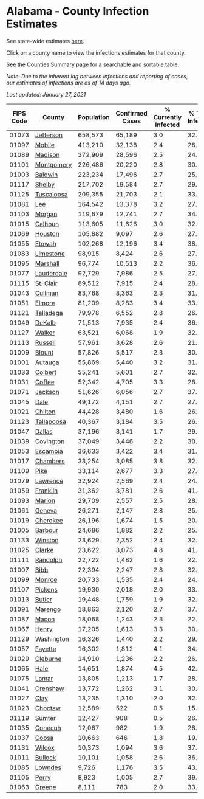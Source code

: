 # Alabama - County Infection Estimates

See state-wide estimates [here](/infections/us-al).

Click on a county name to view the infections estimates for that county.

See the [Counties Summary](/infections/summary-counties) page for a searchable and sortable table.

*Note: Due to the inherent lag between infections and reporting of cases, our estimates of infections are as of 14 days ago.*

*Last updated: January 27, 2021*

|   FIPS Code |                   County |   Population |   Confirmed Cases |   % Currently Infected |   % Total Infected |
|-------------|--------------------------|--------------|-------------------|------------------------|--------------------|
|       01073 |   [Jefferson](jefferson) |      658,573 |            65,189 |                    3.0 |               32.4 |
|       01097 |         [Mobile](mobile) |      413,210 |            32,138 |                    2.4 |               26.2 |
|       01089 |       [Madison](madison) |      372,909 |            28,596 |                    2.5 |               24.7 |
|       01101 | [Montgomery](montgomery) |      226,486 |            20,220 |                    2.8 |               30.1 |
|       01003 |       [Baldwin](baldwin) |      223,234 |            17,496 |                    2.7 |               25.2 |
|       01117 |         [Shelby](shelby) |      217,702 |            19,584 |                    2.7 |               29.2 |
|       01125 | [Tuscaloosa](tuscaloosa) |      209,355 |            21,703 |                    2.1 |               33.8 |
|       01081 |               [Lee](lee) |      164,542 |            13,378 |                    3.2 |               27.2 |
|       01103 |         [Morgan](morgan) |      119,679 |            12,741 |                    2.7 |               34.3 |
|       01015 |       [Calhoun](calhoun) |      113,605 |            11,626 |                    3.0 |               32.9 |
|       01069 |       [Houston](houston) |      105,882 |             9,097 |                    2.6 |               27.5 |
|       01055 |         [Etowah](etowah) |      102,268 |            12,196 |                    3.4 |               38.5 |
|       01083 |   [Limestone](limestone) |       98,915 |             8,424 |                    2.6 |               27.2 |
|       01095 |     [Marshall](marshall) |       96,774 |            10,513 |                    2.2 |               36.6 |
|       01077 | [Lauderdale](lauderdale) |       92,729 |             7,986 |                    2.5 |               27.2 |
|       01115 |   [St. Clair](st.-clair) |       89,512 |             7,915 |                    2.4 |               28.6 |
|       01043 |       [Cullman](cullman) |       83,768 |             8,363 |                    2.3 |               31.8 |
|       01051 |         [Elmore](elmore) |       81,209 |             8,283 |                    3.4 |               33.3 |
|       01121 |   [Talladega](talladega) |       79,978 |             6,552 |                    2.8 |               26.4 |
|       01049 |         [DeKalb](dekalb) |       71,513 |             7,935 |                    2.4 |               36.2 |
|       01127 |         [Walker](walker) |       63,521 |             6,068 |                    1.9 |               32.2 |
|       01113 |       [Russell](russell) |       57,961 |             3,628 |                    2.6 |               21.1 |
|       01009 |         [Blount](blount) |       57,826 |             5,517 |                    2.3 |               30.7 |
|       01001 |       [Autauga](autauga) |       55,869 |             5,440 |                    3.2 |               31.7 |
|       01033 |       [Colbert](colbert) |       55,241 |             5,601 |                    2.7 |               32.7 |
|       01031 |         [Coffee](coffee) |       52,342 |             4,705 |                    3.3 |               28.8 |
|       01071 |       [Jackson](jackson) |       51,626 |             6,056 |                    2.7 |               37.5 |
|       01045 |             [Dale](dale) |       49,172 |             4,151 |                    2.7 |               27.4 |
|       01021 |       [Chilton](chilton) |       44,428 |             3,480 |                    1.6 |               26.2 |
|       01123 | [Tallapoosa](tallapoosa) |       40,367 |             3,184 |                    3.5 |               26.2 |
|       01047 |         [Dallas](dallas) |       37,196 |             3,141 |                    1.7 |               29.8 |
|       01039 |   [Covington](covington) |       37,049 |             3,446 |                    2.2 |               30.5 |
|       01053 |     [Escambia](escambia) |       36,633 |             3,422 |                    3.4 |               31.1 |
|       01017 |     [Chambers](chambers) |       33,254 |             3,085 |                    3.8 |               32.9 |
|       01109 |             [Pike](pike) |       33,114 |             2,677 |                    3.3 |               27.0 |
|       01079 |     [Lawrence](lawrence) |       32,924 |             2,569 |                    2.4 |               24.8 |
|       01059 |     [Franklin](franklin) |       31,362 |             3,781 |                    2.6 |               41.4 |
|       01093 |         [Marion](marion) |       29,709 |             2,557 |                    2.5 |               28.9 |
|       01061 |         [Geneva](geneva) |       26,271 |             2,147 |                    2.8 |               25.6 |
|       01019 |     [Cherokee](cherokee) |       26,196 |             1,674 |                    1.5 |               20.6 |
|       01005 |       [Barbour](barbour) |       24,686 |             1,882 |                    2.2 |               25.4 |
|       01133 |       [Winston](winston) |       23,629 |             2,352 |                    2.4 |               32.3 |
|       01025 |         [Clarke](clarke) |       23,622 |             3,073 |                    4.8 |               41.8 |
|       01111 |     [Randolph](randolph) |       22,722 |             1,482 |                    1.6 |               22.1 |
|       01007 |             [Bibb](bibb) |       22,394 |             2,247 |                    2.8 |               32.6 |
|       01099 |         [Monroe](monroe) |       20,733 |             1,535 |                    2.4 |               24.9 |
|       01107 |       [Pickens](pickens) |       19,930 |             2,018 |                    2.0 |               33.3 |
|       01013 |         [Butler](butler) |       19,448 |             1,759 |                    1.9 |               32.0 |
|       01091 |       [Marengo](marengo) |       18,863 |             2,120 |                    2.7 |               37.1 |
|       01087 |           [Macon](macon) |       18,068 |             1,243 |                    2.3 |               22.9 |
|       01067 |           [Henry](henry) |       17,205 |             1,613 |                    3.3 |               30.4 |
|       01129 | [Washington](washington) |       16,326 |             1,440 |                    2.2 |               29.4 |
|       01057 |       [Fayette](fayette) |       16,302 |             1,812 |                    4.1 |               34.8 |
|       01029 |     [Cleburne](cleburne) |       14,910 |             1,236 |                    2.2 |               26.2 |
|       01065 |             [Hale](hale) |       14,651 |             1,874 |                    4.5 |               42.4 |
|       01075 |           [Lamar](lamar) |       13,805 |             1,213 |                    1.7 |               28.5 |
|       01041 |     [Crenshaw](crenshaw) |       13,772 |             1,262 |                    3.1 |               30.4 |
|       01027 |             [Clay](clay) |       13,235 |             1,310 |                    2.0 |               32.5 |
|       01023 |       [Choctaw](choctaw) |       12,589 |               522 |                    0.5 |               15.6 |
|       01119 |         [Sumter](sumter) |       12,427 |               908 |                    0.5 |               26.5 |
|       01035 |       [Conecuh](conecuh) |       12,067 |               982 |                    1.9 |               28.3 |
|       01037 |           [Coosa](coosa) |       10,663 |               646 |                    1.8 |               19.9 |
|       01131 |         [Wilcox](wilcox) |       10,373 |             1,094 |                    3.6 |               37.4 |
|       01011 |       [Bullock](bullock) |       10,101 |             1,058 |                    2.6 |               36.8 |
|       01085 |       [Lowndes](lowndes) |        9,726 |             1,176 |                    3.5 |               43.3 |
|       01105 |           [Perry](perry) |        8,923 |             1,005 |                    2.7 |               39.6 |
|       01063 |         [Greene](greene) |        8,111 |               783 |                    2.0 |               33.6 |